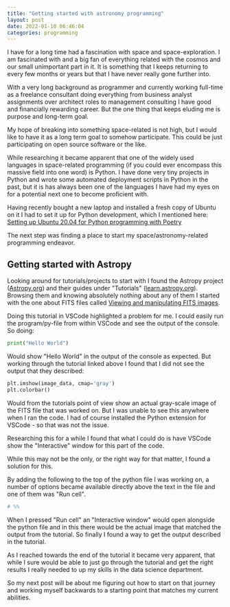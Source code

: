 ```yaml
---
title: "Getting started with astronomy programming"
layout: post
date: 2022-01-10 06:46:04
categories: programming
---
```


I have for a long time had a fascination with space and space-exploration. I am fascinated with and a big fan of everything related with the cosmos and our small unimportant part in it. It is something that I keeps returning to every few months or years but that I have never really gone further into.

With a very long background as programmer and currently working full-time as a freelance consultant doing everything from business analyst assignments over architect roles to management consulting I have good and financially rewarding career. But the one thing that keeps eluding me is purpose and long-term goal. 

My hope of breaking into something space-related is not high, but I would like to have it as a long term goal to somehow participate. This could be just participating on open source software or the like.

While researching it became apparent that one of the widely used languages in space-related programming (if you could ever encompass this massive field into one word) is Python. I have done very tiny projects in Python and wrote some automated deployment scripts in Python in the past, but it is has always been one of the languages I have had my eyes on for a potential next one to become proficient with.

Having recently bought a new laptop and installed a fresh copy of Ubuntu on it I had to set it up for Python development, which I mentioned here: [Setting up Ubuntu 20.04 for Python programming with Poetry](https://jmreiche.github.io/setting-ubuntu-20-04-python-programming)

The next step was finding a place to start my space/astronomy-related programming endeavor. 

## Getting started with Astropy

Looking around for tutorials/projects to start with I found the Astropy project ([Astropy.org](https://www.astropy.org/)) and their guides under "Tutorials" ([learn.astropy.org](https://learn.astropy.org/)). Browsing them and knowing absolutely nothing about any of them I started with the one about FITS files called [Viewing and manipulating FITS images](https://learn.astropy.org/tutorials/FITS-images.html).

Doing this tutorial in VSCode highlighted a problem for me. I could easily run the program/py-file from within VSCode and see the output of the console. So doing:

```python
print("Hello World")
```

Would show "Hello World" in the output of the console as expected. But working through the tutorial linked above I found that I did not see the output that they described:

```python
plt.imshow(image_data, cmap='gray')
plt.colorbar()
```

Would from the tutorials point of view show an actual gray-scale image of the FITS file that was worked on. But I was unable to see this anywhere when I ran the code. I had of course installed the Python extension for VSCode - so that was not the issue.

Researching this for a while I found that what I could do is have VSCode show the "Interactive" window for this part of the code.

While this may not be the only, or the right way for that matter, I found a solution for this.

By adding the following to the top of the python file I was working on, a number of options became available directly above the text in the file and one of them was "Run cell".

```python
# %%
```

When I pressed "Run cell" an "Interactive window" would open alongside the python file and in this there would be the actual image that matched the output from the tutorial. So finally I found a way to get the output described in the tutorial.

As I reached towards the end of the tutorial it became very apparent, that while I sure would be able to just go through the tutorial and get the right results I really needed to up my skills in the data science department.

So my next post will be about me figuring out how to start on that journey and working myself backwards to a starting point that matches my current abilities.

